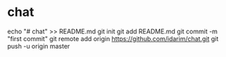 # chat
echo "# chat" >> README.md
git init
git add README.md
git commit -m "first commit"
git remote add origin https://github.com/idarim/chat.git
git push -u origin master
